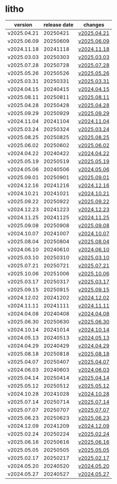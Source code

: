 # litho	


|version|release date|changes|
|---|---|---|
|v2025.04.21|20250421|[v2025.04.21](./v2025.04.21-20250421.md)|
|v2025.06.09|20250609|[v2025.06.09](./v2025.06.09-20250609.md)|
|v2024.11.18|20241118|[v2024.11.18](./v2024.11.18-20241118.md)|
|v2025.03.03|20250303|[v2025.03.03](./v2025.03.03-20250303.md)|
|v2025.07.28|20250728|[v2025.07.28](./v2025.07.28-20250728.md)|
|v2025.05.26|20250526|[v2025.05.26](./v2025.05.26-20250526.md)|
|v2025.03.31|20250331|[v2025.03.31](./v2025.03.31-20250331.md)|
|v2024.04.15|20240415|[v2024.04.15](./v2024.04.15-20240415.md)|
|v2025.08.11|20250811|[v2025.08.11](./v2025.08.11-20250811.md)|
|v2025.04.28|20250428|[v2025.04.28](./v2025.04.28-20250428.md)|
|v2025.09.29|20250929|[v2025.09.29](./v2025.09.29-20250929.md)|
|v2024.11.04|20241104|[v2024.11.04](./v2024.11.04-20241104.md)|
|v2025.03.24|20250324|[v2025.03.24](./v2025.03.24-20250324.md)|
|v2025.08.25|20250825|[v2025.08.25](./v2025.08.25-20250825.md)|
|v2025.06.02|20250602|[v2025.06.02](./v2025.06.02-20250602.md)|
|v2024.04.22|20240422|[v2024.04.22](./v2024.04.22-20240422.md)|
|v2025.05.19|20250519|[v2025.05.19](./v2025.05.19-20250519.md)|
|v2024.05.06|20240506|[v2024.05.06](./v2024.05.06-20240506.md)|
|v2025.09.01|20250901|[v2025.09.01](./v2025.09.01-20250901.md)|
|v2024.12.16|20241216|[v2024.12.16](./v2024.12.16-20241216.md)|
|v2024.10.21|20241021|[v2024.10.21](./v2024.10.21-20241021.md)|
|v2025.09.22|20250922|[v2025.09.22](./v2025.09.22-20250922.md)|
|v2024.12.23|20241223|[v2024.12.23](./v2024.12.23-20241223.md)|
|v2024.11.25|20241125|[v2024.11.25](./v2024.11.25-20241125.md)|
|v2025.09.08|20250908|[v2025.09.08](./v2025.09.08-20250908.md)|
|v2024.10.07|20241007|[v2024.10.07](./v2024.10.07-20241007.md)|
|v2025.08.04|20250804|[v2025.08.04](./v2025.08.04-20250804.md)|
|v2024.06.10|20240610|[v2024.06.10](./v2024.06.10-20240610.md)|
|v2025.03.10|20250310|[v2025.03.10](./v2025.03.10-20250310.md)|
|v2025.07.21|20250721|[v2025.07.21](./v2025.07.21-20250721.md)|
|v2025.10.06|20251006|[v2025.10.06](./v2025.10.06-20251006.md)|
|v2025.03.17|20250317|[v2025.03.17](./v2025.03.17-20250317.md)|
|v2025.09.15|20250915|[v2025.09.15](./v2025.09.15-20250915.md)|
|v2024.12.02|20241202|[v2024.12.02](./v2024.12.02-20241202.md)|
|v2024.11.11|20241111|[v2024.11.11](./v2024.11.11-20241111.md)|
|v2024.04.08|20240408|[v2024.04.08](./v2024.04.08-20240408.md)|
|v2025.06.30|20250630|[v2025.06.30](./v2025.06.30-20250630.md)|
|v2024.10.14|20241014|[v2024.10.14](./v2024.10.14-20241014.md)|
|v2024.05.13|20240513|[v2024.05.13](./v2024.05.13-20240513.md)|
|v2024.04.29|20240429|[v2024.04.29](./v2024.04.29-20240429.md)|
|v2025.08.18|20250818|[v2025.08.18](./v2025.08.18-20250818.md)|
|v2025.04.07|20250407|[v2025.04.07](./v2025.04.07-20250407.md)|
|v2024.06.03|20240603|[v2024.06.03](./v2024.06.03-20240603.md)|
|v2025.04.14|20250414|[v2025.04.14](./v2025.04.14-20250414.md)|
|v2025.05.12|20250512|[v2025.05.12](./v2025.05.12-20250512.md)|
|v2024.10.28|20241028|[v2024.10.28](./v2024.10.28-20241028.md)|
|v2025.07.14|20250714|[v2025.07.14](./v2025.07.14-20250714.md)|
|v2025.07.07|20250707|[v2025.07.07](./v2025.07.07-20250707.md)|
|v2025.06.23|20250623|[v2025.06.23](./v2025.06.23-20250623.md)|
|v2024.12.09|20241209|[v2024.12.09](./v2024.12.09-20241209.md)|
|v2025.02.24|20250224|[v2025.02.24](./v2025.02.24-20250224.md)|
|v2025.06.16|20250616|[v2025.06.16](./v2025.06.16-20250616.md)|
|v2025.05.05|20250505|[v2025.05.05](./v2025.05.05-20250505.md)|
|v2025.02.17|20250217|[v2025.02.17](./v2025.02.17-20250217.md)|
|v2024.05.20|20240520|[v2024.05.20](./v2024.05.20-20240520.md)|
|v2024.05.27|20240527|[v2024.05.27](./v2024.05.27-20240527.md)|
